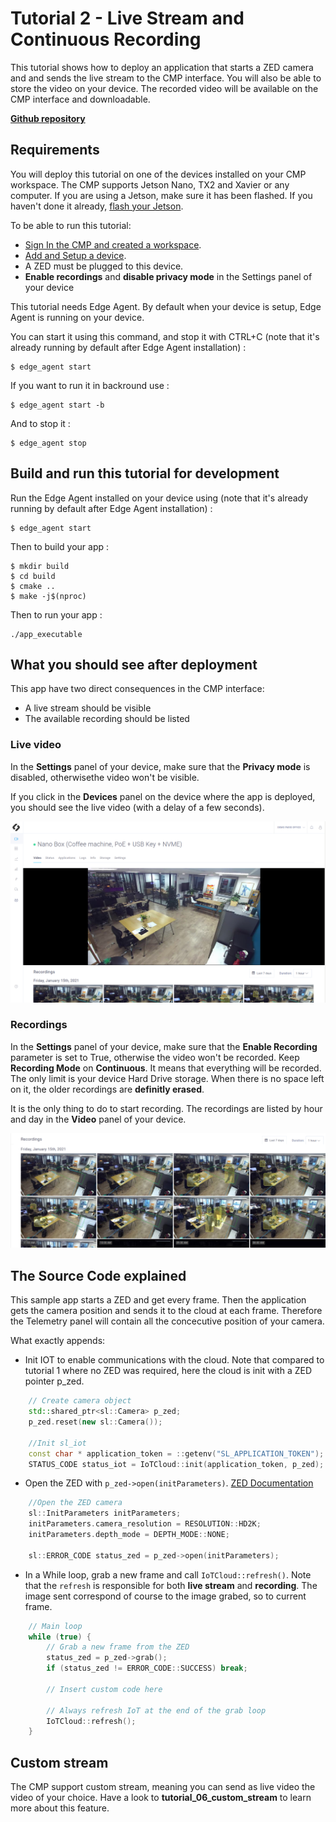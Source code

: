 # Tutorial 2 - Live Stream and Continuous Recording

This tutorial shows how to deploy an application that starts a ZED camera and and sends the live stream to the CMP interface. You will also be able to store the video on your device.  The recorded video will be available on the CMP interface and downloadable. 

[**Github repository**](https://github.com/stereolabs/cmp-examples/tree/main/tutorials/tutorial_02_live_stream_and_recording)

## Requirements
You will deploy this tutorial on one of the devices installed on your CMP workspace. The CMP supports Jetson Nano, TX2 and Xavier or any computer. If you are using a Jetson, make sure it has been flashed. If you haven't done it already, [flash your Jetson](https://docs.nvidia.com/sdk-manager/install-with-sdkm-jetson/index.html).

To be able to run this tutorial:
- [Sign In the CMP and created a workspace](https://www.stereolabs.com/docs/cloud/overview/get-started/).
- [Add and Setup a device](https://www.stereolabs.com/docs/cloud/overview/get-started/#add-a-camera).
- A ZED must be plugged to this device.
- **Enable recordings** and **disable privacy mode** in the Settings panel of your device

This tutorial needs Edge Agent. By default when your device is setup, Edge Agent is running on your device.

You can start it using this command, and stop it with CTRL+C (note that it's already running by default after Edge Agent installation) :
```
$ edge_agent start
```

If you want to run it in backround use :
```
$ edge_agent start -b
```

And to stop it :
```
$ edge_agent stop
```

## Build and run this tutorial for development

Run the Edge Agent installed on your device using (note that it's already running by default after Edge Agent installation) :
```
$ edge_agent start
```

Then to build your app :
```
$ mkdir build
$ cd build
$ cmake ..
$ make -j$(nproc)
```

Then to run your app :
```
./app_executable
```

## What you should see after deployment
This app have two direct consequences in the CMP interface:
- A live stream should be visible
- The available recording should be listed

### Live video
In the **Settings** panel of your device, make sure that the **Privacy mode** is disabled, otherwisethe video won't be visible.

If you click in the **Devices** panel  on the device where the app is deployed, you should see the live video (with a delay of a few seconds).

![](./images/live_and_recordings.png " ")


### Recordings

In the **Settings** panel of your device, make sure that the **Enable Recording** parameter is set to True, otherwise the video won't be recorded. Keep **Recording Mode** on **Continuous**. It means that everything will be recorded. The only limit is your device Hard Drive storage. When there is no space left on it, the older recordings are **definitly erased**.

It is the only thing to do to start recording. The recordings are listed by hour and day in the **Video** panel of your device. 

![](./images/recordings.png " ")


## The Source Code explained

This sample app starts a ZED and get every frame. Then the application gets the camera position and sends it to the cloud at each frame. Therefore the Telemetry panel will contain all the concecutive position of your camera.  

What exactly appends:

- Init IOT to enable communications with the cloud. Note that compared to tutorial 1 where no ZED was required, here the cloud is init with a ZED pointer p_zed.

```cpp
    // Create camera object
    std::shared_ptr<sl::Camera> p_zed;
    p_zed.reset(new sl::Camera());

    //Init sl_iot
    const char * application_token = ::getenv("SL_APPLICATION_TOKEN");
    STATUS_CODE status_iot = IoTCloud::init(application_token, p_zed);
```


- Open the ZED with `p_zed->open(initParameters)`. [ZED Documentation](https://www.stereolabs.com/docs/video/camera-controls/#camera-configuration)

```cpp
    //Open the ZED camera
    sl::InitParameters initParameters;
    initParameters.camera_resolution = RESOLUTION::HD2K;
    initParameters.depth_mode = DEPTH_MODE::NONE;

    sl::ERROR_CODE status_zed = p_zed->open(initParameters);
```


- In a While loop, grab a new frame and call `IoTCloud::refresh()`. Note that the `refresh` is responsible for both **live stream** and **recording**. The image sent correspond of course to the image grabed, so to current frame.


```cpp
    // Main loop
    while (true) {
        // Grab a new frame from the ZED
        status_zed = p_zed->grab();
        if (status_zed != ERROR_CODE::SUCCESS) break;
        
        // Insert custom code here

        // Always refresh IoT at the end of the grab loop
        IoTCloud::refresh();
    }
```

## Custom stream

The CMP support custom stream, meaning you can send as live video the video of your choice. Have a look to **tutorial_06_custom_stream** to learn more about this feature.

